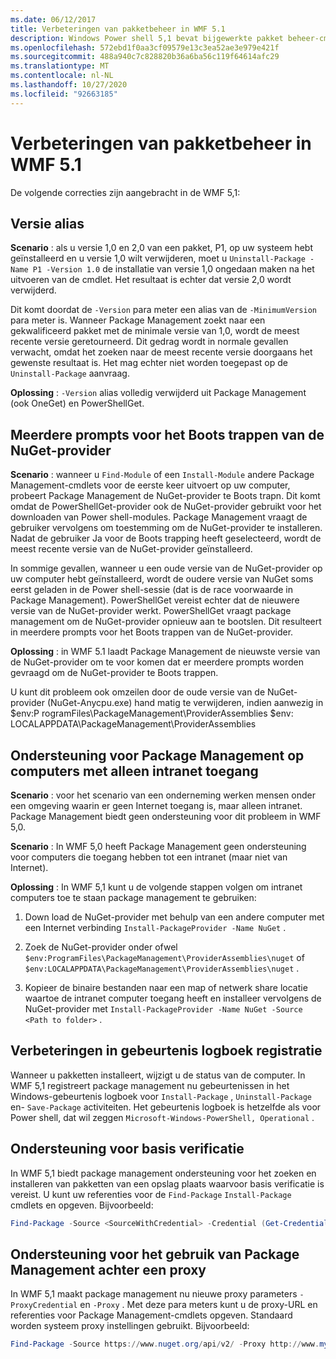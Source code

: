 ```yaml
---
ms.date: 06/12/2017
title: Verbeteringen van pakketbeheer in WMF 5.1
description: Windows Power shell 5,1 bevat bijgewerkte pakket beheer-cmdlets.
ms.openlocfilehash: 572ebd1f0aa3cf09579e13c3ea52ae3e979e421f
ms.sourcegitcommit: 488a940c7c828820b36a6ba56c119f64614afc29
ms.translationtype: MT
ms.contentlocale: nl-NL
ms.lasthandoff: 10/27/2020
ms.locfileid: "92663185"
---
```

# <a name="improvements-to-package-management-in-wmf-51"></a>Verbeteringen van pakketbeheer in WMF 5.1

De volgende correcties zijn aangebracht in de WMF 5,1:

## <a name="version-alias"></a>Versie alias

**Scenario** : als u versie 1,0 en 2,0 van een pakket, P1, op uw systeem hebt geïnstalleerd en u versie 1,0 wilt verwijderen, moet u `Uninstall-Package -Name P1 -Version 1.0` de installatie van versie 1,0 ongedaan maken na het uitvoeren van de cmdlet. Het resultaat is echter dat versie 2,0 wordt verwijderd.

Dit komt doordat de `-Version` para meter een alias van de `-MinimumVersion` para meter is. Wanneer Package Management zoekt naar een gekwalificeerd pakket met de minimale versie van 1,0, wordt de meest recente versie geretourneerd. Dit gedrag wordt in normale gevallen verwacht, omdat het zoeken naar de meest recente versie doorgaans het gewenste resultaat is. Het mag echter niet worden toegepast op de `Uninstall-Package` aanvraag.

**Oplossing** : `-Version` alias volledig verwijderd uit Package Management (ook OneGet) en PowerShellGet.

## <a name="multiple-prompts-for-bootstrapping-the-nuget-provider"></a>Meerdere prompts voor het Boots trappen van de NuGet-provider

**Scenario** : wanneer u `Find-Module` of een `Install-Module` andere Package Management-cmdlets voor de eerste keer uitvoert op uw computer, probeert Package Management de NuGet-provider te Boots trapn. Dit komt omdat de PowerShellGet-provider ook de NuGet-provider gebruikt voor het downloaden van Power shell-modules.
Package Management vraagt de gebruiker vervolgens om toestemming om de NuGet-provider te installeren. Nadat de gebruiker Ja voor de Boots trapping heeft geselecteerd, wordt de meest recente versie van de NuGet-provider geïnstalleerd.

In sommige gevallen, wanneer u een oude versie van de NuGet-provider op uw computer hebt geïnstalleerd, wordt de oudere versie van NuGet soms eerst geladen in de Power shell-sessie (dat is de race voorwaarde in Package Management). PowerShellGet vereist echter dat de nieuwere versie van de NuGet-provider werkt. PowerShellGet vraagt package management om de NuGet-provider opnieuw aan te bootslen.
Dit resulteert in meerdere prompts voor het Boots trappen van de NuGet-provider.

**Oplossing** : in WMF 5.1 laadt Package Management de nieuwste versie van de NuGet-provider om te voor komen dat er meerdere prompts worden gevraagd om de NuGet-provider te Boots trappen.

U kunt dit probleem ook omzeilen door de oude versie van de NuGet-provider (NuGet-Anycpu.exe) hand matig te verwijderen, indien aanwezig in $env:P rogramFiles\PackageManagement\ProviderAssemblies $env: LOCALAPPDATA\PackageManagement\ProviderAssemblies

## <a name="support-for-packagemanagement-on-computers-with-intranet-access-only"></a>Ondersteuning voor Package Management op computers met alleen intranet toegang

**Scenario** : voor het scenario van een onderneming werken mensen onder een omgeving waarin er geen Internet toegang is, maar alleen intranet. Package Management biedt geen ondersteuning voor dit probleem in WMF 5,0.

**Scenario** : In WMF 5,0 heeft Package Management geen ondersteuning voor computers die toegang hebben tot een intranet (maar niet van Internet).

**Oplossing** : In WMF 5,1 kunt u de volgende stappen volgen om intranet computers toe te staan package management te gebruiken:

1. Down load de NuGet-provider met behulp van een andere computer met een Internet verbinding `Install-PackageProvider -Name NuGet` .

2. Zoek de NuGet-provider onder ofwel `$env:ProgramFiles\PackageManagement\ProviderAssemblies\nuget` of `$env:LOCALAPPDATA\PackageManagement\ProviderAssemblies\nuget` .

3. Kopieer de binaire bestanden naar een map of netwerk share locatie waartoe de intranet computer toegang heeft en installeer vervolgens de NuGet-provider met `Install-PackageProvider -Name NuGet -Source <Path to folder>` .

## <a name="event-logging-improvements"></a>Verbeteringen in gebeurtenis logboek registratie

Wanneer u pakketten installeert, wijzigt u de status van de computer. In WMF 5,1 registreert package management nu gebeurtenissen in het Windows-gebeurtenis logboek voor `Install-Package` , `Uninstall-Package` en- `Save-Package` activiteiten. Het gebeurtenis logboek is hetzelfde als voor Power shell, dat wil zeggen `Microsoft-Windows-PowerShell, Operational` .

## <a name="support-for-basic-authentication"></a>Ondersteuning voor basis verificatie

In WMF 5,1 biedt package management ondersteuning voor het zoeken en installeren van pakketten van een opslag plaats waarvoor basis verificatie is vereist. U kunt uw referenties voor de `Find-Package` `Install-Package` cmdlets en opgeven. Bijvoorbeeld:

```powershell
Find-Package -Source <SourceWithCredential> -Credential (Get-Credential)
```

## <a name="support-for-using-packagemanagement-behind-a-proxy"></a>Ondersteuning voor het gebruik van Package Management achter een proxy

In WMF 5,1 maakt package management nu nieuwe proxy parameters `-ProxyCredential` en `-Proxy` . Met deze para meters kunt u de proxy-URL en referenties voor Package Management-cmdlets opgeven. Standaard worden systeem proxy instellingen gebruikt. Bijvoorbeeld:

```powershell
Find-Package -Source https://www.nuget.org/api/v2/ -Proxy http://www.myproxyserver.com -ProxyCredential (Get-Credential)
```
